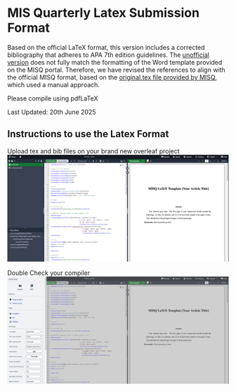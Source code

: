 # MIS Quarterly Latex Submission Format
Based on the official LaTeX format, this version includes a corrected bibliography that adheres to APA 7th edition guidelines. The [unofficial version](https://github.com/pcbouman-eur/misq-latex-style) does not fully match the formatting of the Word template provided on the MISQ portal. Therefore, we have revised the references to align with the official MISQ format, based on the [original.tex file provided by MISQ](https://docs.google.com/document/d/1A5OIqRcS1Qrn3KKNwC0qggGflwLX0VWOPwtC-PcBjuQ/edit?tab=t.dleb06iac4dh#heading=h.v90wafxjzo4f), which used a manual approach.

Please compile using pdfLaTeX

Last Updated: 20th June 2025

## Instructions to use the Latex Format
Upload tex and bib files on your brand new overleaf project 
<img width="828" alt="Architecture" src="./images/Setup2.png" />

Double Check your compiler
<img width="828" alt="Architecture" src="./images/Setup.png" />
